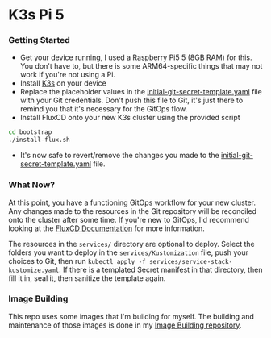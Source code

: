 # K3s Pi 5

### Getting Started
- Get your device running, I used a Raspberry Pi5 5 (8GB RAM) for this. You don't have to, but there is some ARM64-specific things that may not work if you're not using a Pi.
- Install [K3s](https://k3s.io/) on your device
- Replace the placeholder values in the [initial-git-secret-template.yaml](./bootstrap/initial-git-secret-template.yaml) file with your Git credentials. Don't push this file to Git, it's just there to remind you that it's necessary for the GitOps flow.
- Install FluxCD onto your new K3s cluster using the provided script
```bash
cd bootstrap
./install-flux.sh
```
- It's now safe to revert/remove the changes you made to the [initial-git-secret-template.yaml](./bootstrap/initial-git-secret-template.yaml) file.


### What Now?
At this point, you have a functioning GitOps workflow for your new cluster. Any changes made to the resources in the Git repository will be reconciled onto the cluster after some time. If you're new to GitOps, I'd recommend looking at the [FluxCD Documentation](https://fluxcd.io/flux/concepts/) for more information.

The resources in the `services/` directory are optional to deploy. Select the folders you want to deploy in the `services/Kustomization` file, push your choices to Git, then run `kubectl apply -f services/service-stack-kustomize.yaml`. If there is a templated Secret manifest in that directory, then fill it in, seal it, then sanitize the template again.


### Image Building
This repo uses some images that I'm building for myself. The building and maintenance of those images is done in my [Image Building repository](https://gitlab.com/Glythium/image-building).